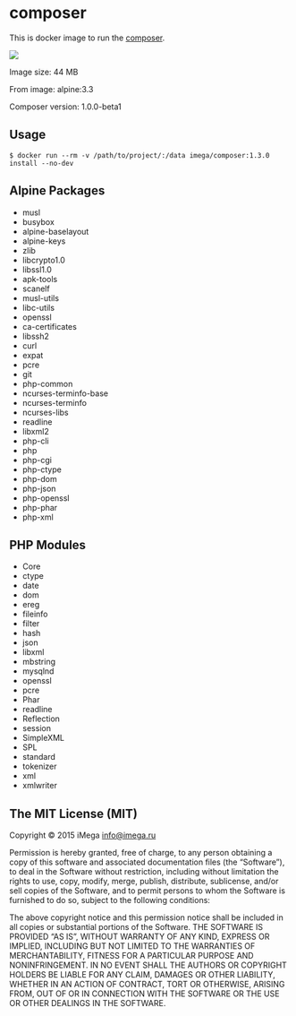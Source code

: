 # composer
This is docker image to run the [composer](https://getcomposer.org).

[![](https://badge.imagelayers.io/imega/composer:1.3.0.svg)](https://imagelayers.io/?images=imega/composer:1.3.0 'Get your own badge on imagelayers.io')

Image size: 44 MB

From image: alpine:3.3

Composer version: 1.0.0-beta1

## Usage

```
$ docker run --rm -v /path/to/project/:/data imega/composer:1.3.0 install --no-dev
```

## Alpine Packages
  - musl
  - busybox
  - alpine-baselayout
  - alpine-keys
  - zlib
  - libcrypto1.0
  - libssl1.0
  - apk-tools
  - scanelf
  - musl-utils
  - libc-utils
  - openssl
  - ca-certificates
  - libssh2
  - curl
  - expat
  - pcre
  - git
  - php-common
  - ncurses-terminfo-base
  - ncurses-terminfo
  - ncurses-libs
  - readline
  - libxml2
  - php-cli
  - php
  - php-cgi
  - php-ctype
  - php-dom
  - php-json
  - php-openssl
  - php-phar
  - php-xml

## PHP Modules
  - Core
  - ctype
  - date
  - dom
  - ereg
  - fileinfo
  - filter
  - hash
  - json
  - libxml
  - mbstring
  - mysqlnd
  - openssl
  - pcre
  - Phar
  - readline
  - Reflection
  - session
  - SimpleXML
  - SPL
  - standard
  - tokenizer
  - xml
  - xmlwriter

##  The MIT License (MIT)

Copyright © 2015 iMega <info@imega.ru>

Permission is hereby granted, free of charge, to any person obtaining a copy of this software and associated documentation files (the “Software”), to deal in the Software without restriction, including without limitation the rights to use, copy, modify, merge, publish, distribute, sublicense, and/or sell copies of the Software, and to permit persons to whom the Software is furnished to do so, subject to the following conditions:

The above copyright notice and this permission notice shall be included in all copies or substantial portions of the Software.
THE SOFTWARE IS PROVIDED “AS IS”, WITHOUT WARRANTY OF ANY KIND, EXPRESS OR IMPLIED, INCLUDING BUT NOT LIMITED TO THE WARRANTIES OF MERCHANTABILITY, FITNESS FOR A PARTICULAR PURPOSE AND NONINFRINGEMENT. IN NO EVENT SHALL THE AUTHORS OR COPYRIGHT HOLDERS BE LIABLE FOR ANY CLAIM, DAMAGES OR OTHER LIABILITY, WHETHER IN AN ACTION OF CONTRACT, TORT OR OTHERWISE, ARISING FROM, OUT OF OR IN CONNECTION WITH THE SOFTWARE OR THE USE OR OTHER DEALINGS IN THE SOFTWARE.
